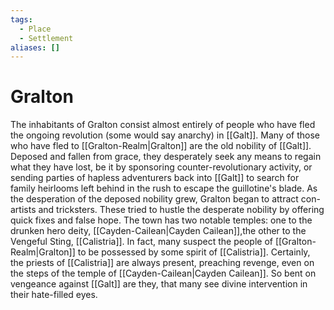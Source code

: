 ```yaml
---
tags:
  - Place
  - Settlement
aliases: []
---
```

# Gralton
The inhabitants of Gralton consist almost entirely of people who have fled the ongoing revolution (some would say anarchy) in [[Galt]]. Many of those who have fled to [[Gralton-Realm|Gralton]] are the old nobility of [[Galt]]. Deposed and fallen from grace, they desperately seek any means to regain what they have lost, be it by sponsoring counter-revolutionary activity, or sending parties of hapless adventurers back into [[Galt]] to search for family heirlooms left behind in the rush to escape the guillotine's blade. As the desperation of the deposed nobility grew, Gralton began to attract con-artists and tricksters. These tried to hustle the desperate nobility by offering quick fixes and false hope.
The town has two notable temples: one to the drunken hero deity, [[Cayden-Cailean|Cayden Cailean]],the other to the Vengeful Sting, [[Calistria]]. In fact, many suspect the people of [[Gralton-Realm|Gralton]] to be possessed by some spirit of [[Calistria]]. Certainly, the priests of [[Calistria]] are always present, preaching revenge, even on the steps of the temple of [[Cayden-Cailean|Cayden Cailean]]. So bent on vengeance against [[Galt]] are they, that many see divine intervention in their hate-filled eyes. 